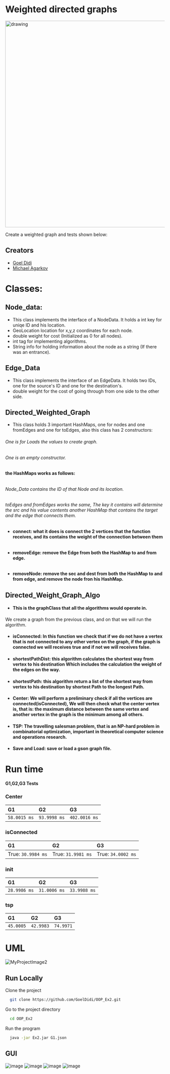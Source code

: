 
# Weighted directed graphs

<img src="https://user-images.githubusercontent.com/62290677/146029438-b362acb8-3da2-4181-893c-aa9820e1ca57.png" alt="drawing" width="650"/>

Create a weighted graph and tests shown below:




## Creators

 - [Goel Didi](https://awesomeopensource.com/project/elangosundar/awesome-README-templates)
 - [Michael Agarkov](https://github.com/matiassingers/awesome-readme)




#  Classes: 
## Node_data:
- This class implements the interface of a NodeData. It holds a int key for uniqe ID and his location.
- GeoLocation location for x,y,z coordinates for each node.
- double weight for cost (Initialized as 0 for all nodes).
- int tag for implementing algorithms.
- String info for holding information about the node as a string (If there was an entrance).

## Edge_Data
- This class implements the interface of an EdgeData. It holds two IDs, one for the source's ID and one for the destination's. 
- double weight for the cost of going through from one side to the other side.

## Directed_Weighted_Graph
- This class holds 3 important HashMaps, one for nodes and one fromEdges and one for toEdges, also this class has 2 constructors:
###### One is for Loads the values to create graph.
###### One is an empty constructor.

#### the HashMaps works as follows:
######
###### Node_Data contains the ID of that Node and its location.
#####
###### toEdges and fromEdges works the same, The key it contains will determine the src and his value contents another HashMap that contains the target and the edge that connects them.
####

- #### connect: what it does is connect the 2 vertices that the function receives, and its contains the weight of the connection between them
######   
- #### removeEdge: remove the Edge from both the HashMap to and from edge.
######
- #### removeNode: remove the sec and dest from both the HashMap to and from edge, and remove the node fron his HashMap.
## Directed_Weight_Graph_Algo
- #### This is the graphClass that all the algorithms would operate in.
We create a graph from the previous class, and on that we will run the algorithm.

- #### isConnected: In this function we check that if we do not have a vertex that is not connected to any other vertex on the graph, if the graph is connected we will receives true and if not we will receives false. 
- #### shortestPathDist: this algorithm calculates the shortest way from vertex to his destination Which includes the calculation the weight of the edges on the way.
- #### shortestPath: this algorithm return a list of the shortest way from vertex to his destination by shortest Path to the longest Path. 
- #### Center: We will perform a preliminary check if all the vertices are connected(isConnected), We will then check what the center vertex is, that is: the maximum distance between the same vertex and another vertex in the graph is the minimum among all others.
- #### TSP: The travelling salesman problem, that is an NP-hard problem in combinatorial optimization, important in theoretical computer science and operations research. 
- #### Save and Load: save or load a gson graph file.



# Run time

#### G1,G2,G3 Tests


 ### Center

| G1 |G2     | G3                |
| :-------- | :------- | :------------------------- |
| `58.0015 ms` | `93.9998 ms` | `402.0016 ms` |

### isConnected

| G1 |G2     | G3                |
| :-------- | :------- | :------------------------- |
| True: `30.9984 ms` | True: `31.9981 ms` | True: `34.0002 ms`  |

### init

| G1 |G2     | G3                |
| :-------- | :------- | :------------------------- |
| `28.9986 ms` | `31.0006 ms` |`33.9988 ms` |

### tsp

| G1 |G2     | G3                |
| :-------- | :------- | :------------------------- |
| `45.0005` | `42.9983` | `74.9971` |









# UML

![MyProjectImage2](https://user-images.githubusercontent.com/88629415/146026703-29773cba-9899-4e87-86b9-aa1d53ed83b5.png)


## Run Locally

Clone the project

```bash
  git clone https://github.com/GoelDidi/OOP_Ex2.git
```

Go to the project directory

```bash
  cd OOP_Ex2
```

Run the program

```bash
  java -jar Ex2.jar G1.json
```


## GUI

![image](https://user-images.githubusercontent.com/88629415/146028980-294b2c7b-ef2b-4cd8-8391-7d5d30877b05.png)
![image](https://user-images.githubusercontent.com/88629415/146029169-e08d9950-10d5-49e2-a91b-4b31010ec20e.png)
![image](https://user-images.githubusercontent.com/88629415/146029363-f3c3bfda-be75-4acb-b212-8068716eee5f.png)
![image](https://user-images.githubusercontent.com/88629415/146029409-f66c26e5-3b29-4b0a-94de-38ee2c0a5d26.png)
